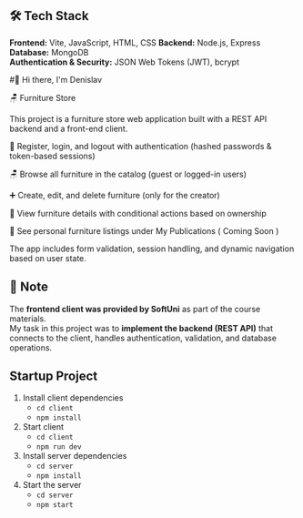 ## 🛠 Tech Stack

**Frontend:** Vite, JavaScript, HTML, CSS
**Backend:** Node.js, Express  
**Database:** MongoDB  
**Authentication & Security:** JSON Web Tokens (JWT), bcrypt  

#👋 Hi there, I'm Denislav 

🪑 Furniture Store

This project is a furniture store web application built with a REST API backend and a front-end client.

🔐 Register, login, and logout with authentication (hashed passwords & token-based sessions)

🪑 Browse all furniture in the catalog (guest or logged-in users)

➕ Create, edit, and delete furniture (only for the creator)

📄 View furniture details with conditional actions based on ownership

📂 See personal furniture listings under My Publications ( Coming Soon )

The app includes form validation, session handling, and dynamic navigation based on user state.

## 📌 Note
The **frontend client was provided by SoftUni** as part of the course materials.  
My task in this project was to **implement the backend (REST API)** that connects to the client, handles authentication, validation, and database operations.

## Startup Project

1. Install client dependencies
    - `cd client`
    - `npm install`
2. Start client
    - `cd client`
    - `npm run dev`
3. Install server dependencies
    - `cd server`
    - `npm install`
4. Start the server
    - `cd server`
    - `npm start`
